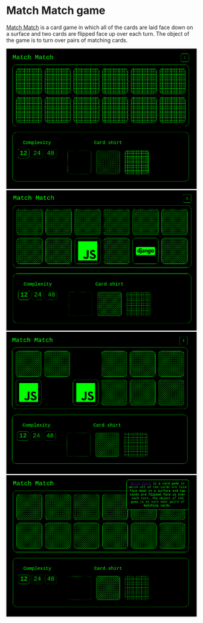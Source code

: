 # Match Match game
[Match Match](https://en.wikipedia.org/wiki/Concentration_(game)) is a card game in which all of the cards are laid face down on a surface and two cards are flipped face up over each turn. The object of the game is to turn over pairs of matching cards.

![Start state image](docs/start.png)
![Opened state image](docs/opened.png)
![Opened same state image](docs/opened_same.png)
![Info image](docs/info.png)
